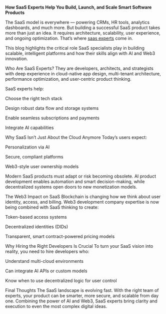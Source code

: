 **How SaaS Experts Help You Build, Launch, and Scale Smart Software Products**

The SaaS model is everywhere — powering CRMs, HR tools, analytics dashboards, and much more. But building a successful SaaS product takes more than just an idea. It requires architecture, scalability, user experience, and ongoing optimization. That’s where [saas experts](http://ioweb3.io/) come in.

This blog highlights the critical role SaaS specialists play in building scalable, intelligent platforms and how their skills align with AI and Web3 innovation.

Who Are SaaS Experts?
They are developers, architects, and strategists with deep experience in cloud-native app design, multi-tenant architecture, performance optimization, and user-centric product thinking.

SaaS experts help:

Choose the right tech stack

Design robust data flow and storage systems

Enable seamless subscriptions and payments

Integrate AI capabilities

Why SaaS Isn’t Just About the Cloud Anymore
Today’s users expect:

Personalization via AI

Secure, compliant platforms

Web3-style user ownership models

Modern SaaS products must adapt or risk becoming obsolete. AI product development enables automation and smart decision-making, while decentralized systems open doors to new monetization models.

The Web3 Impact on SaaS
Blockchain is changing how we think about user identity, access, and billing. Web3 development company expertise is now being combined with SaaS thinking to create:

Token-based access systems

Decentralized identities (DIDs)

Transparent, smart contract-powered pricing models

Why Hiring the Right Developers Is Crucial
To turn your SaaS vision into reality, you need to hire developers who:

Understand multi-cloud environments

Can integrate AI APIs or custom models

Know when to use decentralized logic for user control

Final Thoughts
The SaaS landscape is evolving fast. With the right team of experts, your product can be smarter, more secure, and scalable from day one. Combining the power of AI and Web3, SaaS experts bring clarity and execution to even the most complex digital ideas.
